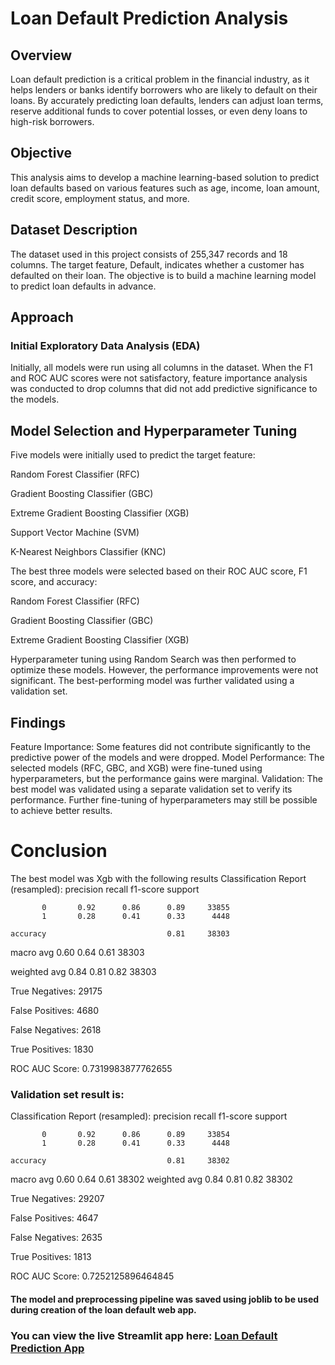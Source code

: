 # Loan Default Prediction Analysis
## Overview
Loan default prediction is a critical problem in the financial industry, as it helps lenders or banks identify borrowers who are
likely to default on their loans. By accurately predicting loan defaults, lenders can adjust loan terms, reserve additional funds to
cover potential losses, or even deny loans to high-risk borrowers.

## Objective
This analysis aims to develop a machine learning-based solution to predict loan defaults based on 
various features such as age, income, loan amount, credit score, employment status, and more.

## Dataset Description
The dataset used in this project consists of 255,347 records and 18 columns. The target feature, Default, 
indicates whether a customer has defaulted on their loan. The objective is to build a machine learning model to predict loan defaults in advance.

## Approach
### Initial Exploratory Data Analysis (EDA)
Initially, all models were run using all columns in the dataset. When the F1 and ROC AUC scores were not satisfactory,
feature importance analysis was conducted to drop columns that did not add predictive significance to the models.

## Model Selection and Hyperparameter Tuning
Five models were initially used to predict the target feature:

Random Forest Classifier (RFC)

Gradient Boosting Classifier (GBC)

Extreme Gradient Boosting Classifier (XGB)

Support Vector Machine (SVM)

K-Nearest Neighbors Classifier (KNC)

The best three models were selected based on their ROC AUC score, F1 score, and accuracy:

Random Forest Classifier (RFC)

Gradient Boosting Classifier (GBC)

Extreme Gradient Boosting Classifier (XGB)

Hyperparameter tuning using Random Search was then performed to optimize these models. However, the performance improvements
were not significant. The best-performing model was further validated using a validation set.

## Findings
Feature Importance: Some features did not contribute significantly to the predictive power of the models and were dropped.
Model Performance: The selected models (RFC, GBC, and XGB) were fine-tuned using hyperparameters, but the performance gains were marginal.
Validation: The best model was validated using a separate validation set to verify its performance. Further fine-tuning of hyperparameters may still be possible to achieve better results.

# Conclusion
The best model was Xgb with the following results
Classification Report (resampled):
              precision    recall  f1-score   support

           0       0.92      0.86      0.89     33855
           1       0.28      0.41      0.33      4448

    accuracy                           0.81     38303
    
   macro avg       0.60      0.64      0.61     38303
   
weighted avg       0.84      0.81      0.82     38303

True Negatives: 29175

False Positives: 4680

False Negatives: 2618

True Positives: 1830

ROC AUC Score: 0.7319983877762655


### Validation set result is:
Classification Report (resampled):
              precision    recall  f1-score   support

           0       0.92      0.86      0.89     33854
           1       0.28      0.41      0.33      4448

    accuracy                           0.81     38302
   macro avg       0.60      0.64      0.61     38302
weighted avg       0.84      0.81      0.82     38302

True Negatives: 29207

False Positives: 4647

False Negatives: 2635

True Positives: 1813

ROC AUC Score: 0.7252125896464845

#### The model and preprocessing pipeline was saved using joblib to be used during creation of the loan default web app.
### You can view the live Streamlit app here: [Loan Default Prediction App](https://loandefaultprediction.streamlit.app/?embed_options=dark_theme)
